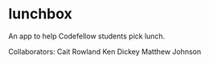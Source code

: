 # lunchbox
An app to help Codefellow students pick lunch. 

Collaborators:
Cait Rowland
Ken Dickey
Matthew Johnson
